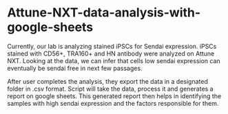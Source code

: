 # Attune-NXT-data-analysis-with-google-sheets

Currently, our lab is analyzing stained iPSCs for Sendai expression. 
iPSCs stained with CD56+, TRA160+ and HN antibody were analyzed on Attune NXT. Looking at the data, we can infer that cells low sendai expression can eventually be sendai free in next few passages.

After user completes the analysis, they export the data in a designated folder in .csv format. Script will take the data, process it and generates a report on google sheets. This generated report then helps in identifying the samples with high sendai expression and the factors responsible for them. 

